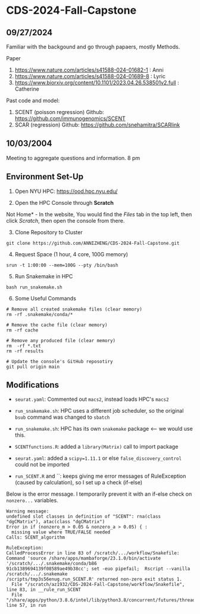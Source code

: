 # CDS-2024-Fall-Capstone


## 09/27/2024
Familiar with the backgound and go through papaers, mostly Methods.

Paper
1. https://www.nature.com/articles/s41588-024-01682-1 : Anni
2. https://www.nature.com/articles/s41588-024-01689-8 : Lyric
3. https://www.biorxiv.org/content/10.1101/2023.04.26.538501v2.full : Catherine

Past code and model:
1. SCENT (poisson regression) Github: https://github.com/immunogenomics/SCENT
2. SCAR (regression) Github: https://github.com/snehamitra/SCARlink

##  10/03/2004
Meeting to aggregate questions and information. 8 pm 

## Environment Set-Up
1. Open NYU HPC: https://ood.hpc.nyu.edu/

2. Open the HPC Console through **Scratch** 

Not Home* - In the website, You would find the *Files* tab in the top left, then click *Scratch*, then open the console from there.

3. Clone Repository to Cluster

```
git clone https://github.com/ANNIZHENG/CDS-2024-Fall-Capstone.git
```

4. Request Space (1 hour, 4 core, 100G memory)

```
srun -t 1:00:00 --mem=100G --pty /bin/bash
```

5. Run Snakemake in HPC
```
bash run_snakemake.sh
```

6. Some Useful Commands
```
# Remove all created snakemake files (clear memory)
rm -rf .snakemake/conda/*

# Remove the cache file (clear memory)
rm -rf cache

# Remove any produced file (clear memory)
rm  -rf *.txt
rm -rf results

# Update the console's GitHub reposotiry
git pull origin main
```
<!-- rm -rf resources -->

## Modifications

- `seurat.yaml`: Commented out `macs2`, instead loads HPC's `macs2`

- `run_snakemake.sh`: HPC uses a different job scheduler, so the original `bsub` command was changed to `sbatch`

- `run_snakemake.sh`: HPC has its own `snakemake` package <-- we would use this. 

- `SCENTfunctions.R`: added a `library(Matrix)` call to import package

- `seurat.yaml`: added a `scipy=1.11.1` or else `false_discovery_control` could not be imported

- `run_SCENT.R` and ``: keeps giving me error messages of RuleException (caused by calculation), so I set up a check (if-else)

Below is the error message. 
I temporarily prevent it with an if-else check on `nonzero...` variables. 

```
Warning message:
undefined slot classes in definition of "SCENT": rna(class "dgCMatrix"), atac(class "dgCMatrix") 
Error in if (nonzero_m > 0.05 & nonzero_a > 0.05) { : 
  missing value where TRUE/FALSE needed
Calls: SCENT_algorithm

RuleException:
CalledProcessError in line 83 of /scratch/.../workflow/Snakefile:
Command 'source /share/apps/mambaforge/23.1.0/bin/activate '/scratch/.../.snakemake/conda/b86
91cb1389694139f08589ae49b38cc'; set -euo pipefail;  Rscript --vanilla /scratch/.../.snakemake
/scripts/tmp3s56enug.run_SCENT.R' returned non-zero exit status 1.
  File "/scratch/az1932/CDS-2024-Fall-Capstone/workflow/Snakefile", line 83, in __rule_run_SCENT
  File "/share/apps/python/3.8.6/intel/lib/python3.8/concurrent/futures/thread.py", line 57, in run
```